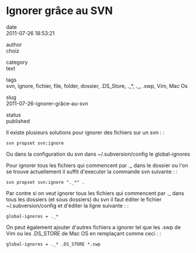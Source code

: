 Ignorer grâce au SVN
====================

date  
2011-07-26 18:53:21

author  
choiz

category  
text

tags  
svn, ignore, fichier, file, folder, dossier, .DS\_Store, .\_\*, .\_,
.swp, Vim, Mac Os

slug  
2011-07-26-ignorer-grâce-au-svn

status  
published

Il existe plusieurs solutions pour ignorer des fichiers sur un svn : :

    svn propset svn:ignore

Ou dans la configuration du svn dans ~/.subversion/config le
global-ignores

Pour ignorer tous les fichiers qui commencent par .\_ dans le dossier ou
l'on se trouve actuellement il suffit d'executer la commande svn
suivante : :

    svn propset svn:ignore "._*" .

Par contre si on veut ignorer tous les fichiers qui commencent par .\_
dans tous les dossiers (et sous dossiers) du svn il faut éditer le
fichier ~/.subversion/config et d'éditer la ligne suivante : :

    global-ignores = ._*

On peut également ajouter d'autres fichiers a ignorer tel que les .swp
de Vim ou les .DS\_STORE de Mac OS en remplaçant comme ceci : :

    global-ignores = ._* .DS_STORE *.swp
